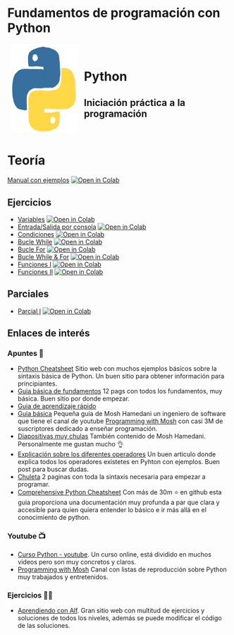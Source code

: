 # Fundamentos de programación con Python

<table class="table">
    <thead>
        <tr>
            <td>
                <img src="./images/giphy.gif" width="200" height="200">
            </td>
            <td>
                <h1>Python</h1>
                <h2>Iniciación práctica a la programación</h2>
            </td>
        </tr>
    </thead>
</table>

# Teoría
[Manual con ejemplos](./teoria/tutorial.ipynb)
[![Open in Colab](https://colab.research.google.com/assets/colab-badge.svg)](https://colab.research.google.com/github/HugoLebredo/FI_PYTHON_TUTORIAL/blob/main/teoria/tutorial.ipynb)
## Ejercicios
* [Variables](./ejercicios/FI_practica1.ipynb)
[![Open in Colab](https://colab.research.google.com/assets/colab-badge.svg)](https://colab.research.google.com/github/HugoLebredo/FI_PYTHON_TUTORIAL/blob/main/ejercicios/FI_practica1.ipynb)
* [Entrada/Salida por consola](./ejercicios/FI_practica2.ipynb)
[![Open in Colab](https://colab.research.google.com/assets/colab-badge.svg)](https://colab.research.google.com/github/HugoLebredo/FI_PYTHON_TUTORIAL/blob/main/ejercicios/FI_practica2.ipynb)
* [Condiciones](./ejercicios/FI_practica3.ipynb)
[![Open in Colab](https://colab.research.google.com/assets/colab-badge.svg)](https://colab.research.google.com/github/HugoLebredo/FI_PYTHON_TUTORIAL/blob/main/ejercicios/FI_practica3.ipynb)
* [Bucle While](./ejercicios/FI_practica4.ipynb)
[![Open in Colab](https://colab.research.google.com/assets/colab-badge.svg)](https://colab.research.google.com/github/HugoLebredo/FI_PYTHON_TUTORIAL/blob/main/ejercicios/FI_practica4.ipynb)
* [Bucle For](./ejercicios/FI_practica5.ipynb)
[![Open in Colab](https://colab.research.google.com/assets/colab-badge.svg)](https://colab.research.google.com/github/HugoLebredo/FI_PYTHON_TUTORIAL/blob/main/ejercicios/FI_practica5.ipynb)
* [Bucle While & For](./ejercicios/FI_practica6.ipynb)
[![Open in Colab](https://colab.research.google.com/assets/colab-badge.svg)](https://colab.research.google.com/github/HugoLebredo/FI_PYTHON_TUTORIAL/blob/main/ejercicios/FI_practica6.ipynb)
* [Funciones I](./ejercicios/FI_practica7.ipynb)
[![Open in Colab](https://colab.research.google.com/assets/colab-badge.svg)](https://colab.research.google.com/github/HugoLebredo/FI_PYTHON_TUTORIAL/blob/main/ejercicios/FI_practica7.ipynb)
* [Funciones II](./ejercicios/FI_practica8.ipynb)
[![Open in Colab](https://colab.research.google.com/assets/colab-badge.svg)](https://colab.research.google.com/github/HugoLebredo/FI_PYTHON_TUTORIAL/blob/main/ejercicios/FI_practica8.ipynb)

## Parciales
* [Parcial I](./ejercicios/FI_parcial_1.ipynb)
[![Open in Colab](https://colab.research.google.com/assets/colab-badge.svg)](https://colab.research.google.com/github/HugoLebredo/FI_PYTHON_TUTORIAL/blob/main/ejercicios/FI_parcial_1.ipynb)

## Enlaces de interés
### Apuntes 📔
* [Python Cheatsheet](https://www.pythoncheatsheet.org/) Sitio web con muchos ejemplos básicos sobre la sintaxis básica de Python. Un buen sitio para obtener información para principiantes.
* [Guia básica de fundamentos](https://static.realpython.com/python_cheat_sheet_v1.pdf) 12 pags con todos los fundamentos, muy básica. Buen sitio por donde empezar.
* [Guia de aprendizaje rápido](https://websitesetup.org/wp-content/uploads/2021/04/Python-cheat-sheet-April-2021.pdf)
* [Guia básica](https://programmingwithmosh.com/wp-content/uploads/2019/02/Python-Cheat-Sheet.pdf) Pequeña guía de Mosh Hamedani un ingeniero de software que tiene el canal de youtube [Programming with Mosh](https://www.youtube.com/user/programmingwithmosh) con casi 3M de suscriptores dedicado a enseñar programación.
* [Diapositivas muy chulas](https://programmingwithmosh.com/wp-content/uploads/2018/11/Python-3-Cheat-Sheet-v3.pdf) También contenido de Mosh Hamedani. Personalmente me gustan mucho 👌
* [Explicación sobre los diferentes operadores](https://realpython.com/python-operators-expressions/) Un buen articulo donde explica todos los operadores existetes en Pyhton con ejemplos. Buen post para buscar dudas.
* [Chuleta](https://cheatography.com/davechild/cheat-sheets/python/) 2 paginas con toda la sintaxis necesaria para empezar a programar.
* [Comprehensive Python Cheatsheet](https://github.com/gto76/python-cheatsheet) Con más de  30m ⭐️ en github esta guia proporciona una documentación muy profunda a par que clara y accesible para quien quiera entender lo básico e ir más allá en el conocimiento de python.
### Youtube 📺
* [Curso Python - youtube](https://www.youtube.com/playlist?list=PLU8oAlHdN5BlvPxziopYZRd55pdqFwkeS). Un curso online, está dividido en muchos videos pero son muy concretos y claros.
* [Programming with Mosh](https://www.youtube.com/user/programmingwithmosh) Canal con listas de reproducción sobre Python muy trabajados y entretenidos.
### Ejercicios 🏋️‍♂️
* [Aprendiendo con Alf](https://aprendeconalf.es/docencia/python/). Gran sitio web con multitud de ejercicios y soluciones de todos los niveles, además se puede modificar el código de las soluciones.